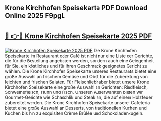 ## Krone Kirchhofen Speisekarte PDF Download Online 2025 F9pgL

# <h2><a href="http://gc6nt9t.nevu.top/?p=Krone+Kirchhofen+Speisekarte">🔗 👉🔴 Krone Kirchhofen Speisekarte 2025 PDF</a></h2>

[![Krone Kirchhofen Speisekarte 2025 PDF](https://i.imgur.com/dBaPXMq.png)](http://gc6nt9t.nevu.top/?p=Krone+Kirchhofen+Speisekarte)
Die Krone Kirchhofen Speisekarte im Restaurant oder Café ist nicht nur eine Liste der Gerichte, die für die Bestellung angeboten werden, sondern auch eine Gelegenheit für Sie, ein köstliches und für Ihren Geschmack geeignetes Gericht zu wählen. Die Krone Kirchhofen Speisekarte unseres Restaurants bietet eine große Auswahl an frischem Gemüse und Obst für die Zubereitung von leichten und frischen Salaten. Für Fleischliebhaber bietet unsere Krone Kirchhofen Speisekarte eine große Auswahl an Gerichten: Rindfleisch, Schweinefleisch, Huhn und Fisch. Unseren Auserwählten bieten wir Gourmet-Gerichte wie Schaschlik und Steak an, die auf einem Holzfeuer zubereitet werden. Die Krone Kirchhofen Speisekarte unserer Cafeteria bietet eine große Auswahl an Desserts, von traditionellen Kuchen und Kuchen bis hin zu exquisiten Crème Brûlée und Schokoladenkugeln.
